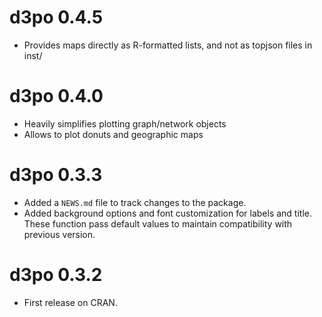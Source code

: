 # d3po 0.4.5

* Provides maps directly as R-formatted lists, and not as topjson files in inst/

# d3po 0.4.0

* Heavily simplifies plotting graph/network objects
* Allows to plot donuts and geographic maps

# d3po 0.3.3

* Added a `NEWS.md` file to track changes to the package.
* Added background options and font customization for labels and title. These
  function pass default values to maintain compatibility with previous version.

# d3po 0.3.2

* First release on CRAN.